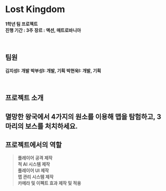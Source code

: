# Lost Kingdom<br>
**1학년 팀 프로젝트** <br>
**진행 기간 : 3주**
**장르 : 액션, 매트로바니아**

<br>

## 팀원
**김지성I: 개발**
**박부성I: 개발, 기획**
**박현욱I: 개발, 기획**

<br>

## 프로젝트 소개
멸망한 왕국에서 4가지의 원소를 이용해 맵을 탐험하고, 3마리의 보스를 처치하세요.
---
## 프로젝트에서의 역할
> **플레이어 공격 제작** <br>
> **적 AI 시스템 제작** <br>
> **플레이어 UI 제작** <br>
> **맵 관리 시스템 제작** <br>
> **카메라 및 이펙트 효과 제작 및 적용** <br>
